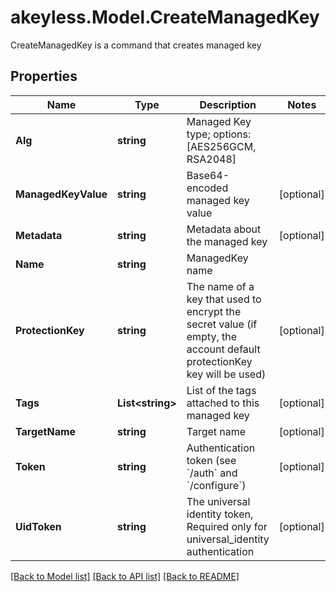 # akeyless.Model.CreateManagedKey
CreateManagedKey is a command that creates managed key
## Properties

Name | Type | Description | Notes
------------ | ------------- | ------------- | -------------
**Alg** | **string** | Managed Key type; options: [AES256GCM, RSA2048] | 
**ManagedKeyValue** | **string** | Base64-encoded managed key value | [optional] 
**Metadata** | **string** | Metadata about the managed key | [optional] 
**Name** | **string** | ManagedKey name | 
**ProtectionKey** | **string** | The name of a key that used to encrypt the secret value (if empty, the account default protectionKey key will be used) | [optional] 
**Tags** | **List&lt;string&gt;** | List of the tags attached to this managed key | [optional] 
**TargetName** | **string** | Target name | [optional] 
**Token** | **string** | Authentication token (see &#x60;/auth&#x60; and &#x60;/configure&#x60;) | [optional] 
**UidToken** | **string** | The universal identity token, Required only for universal_identity authentication | [optional] 

[[Back to Model list]](../README.md#documentation-for-models) [[Back to API list]](../README.md#documentation-for-api-endpoints) [[Back to README]](../README.md)

